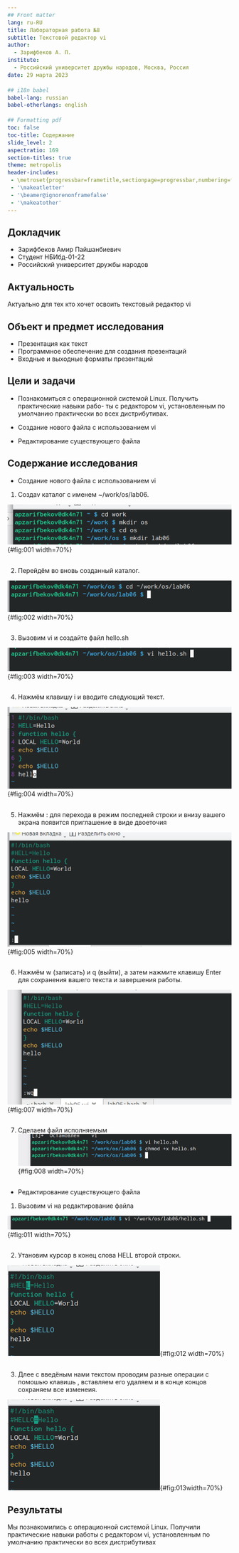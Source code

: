```yaml
---
## Front matter
lang: ru-RU
title: Лабораторная работа №8
subtitle: Текстовой редактор vi
author:
  - Зарифбеков А. П.
institute:
  - Российский университет дружбы народов, Москва, Россия
date: 29 марта 2023

## i18n babel
babel-lang: russian
babel-otherlangs: english

## Formatting pdf
toc: false
toc-title: Содержание
slide_level: 2
aspectratio: 169
section-titles: true
theme: metropolis
header-includes:
 - \metroset{progressbar=frametitle,sectionpage=progressbar,numbering=fraction}
 - '\makeatletter'
 - '\beamer@ignorenonframefalse'
 - '\makeatother'
---
```



## Докладчик

 * Зарифбеков Амир Пайшанбиевич
 *  Студент НБИбд-01-22
 * Российский университет дружбы народов
  
## Актуальность

Актуально для тех кто хочет освоить текстовый редактор vi

## Объект и предмет исследования

- Презентация как текст
- Программное обеспечение для создания презентаций
- Входные и выходные форматы презентаций

## Цели и задачи

- Познакомиться с операционной системой Linux. Получить практические навыки рабо-
ты с редактором vi, установленным по умолчанию практически во всех дистрибутивах.

-  Создание нового файла с использованием vi

-  Редактирование существующего файла

## Содержание исследования

- Создание нового файла с использованием vi
 
1. Создаv каталог с именем ~/work/os/lab06.

![создаём католог](image/1.png){#fig:001 width=70%}

##

2. Перейдём  во вновь созданный каталог.

![ перейдём к созданный католог](image/2.png){#fig:002 width=70%}

##

3. Вызовим vi и создайте файл hello.sh

![ вызовим vi ](image/3.png){#fig:003 width=70%}

##

4. Нажмём клавишу i и вводите следующий текст.
 
![ введём текст ](image/4.png){#fig:004 width=70%}

##

5. Нажмём : для перехода в режим последней строки и внизу вашего экрана появится
приглашение в виде двоеточия

![ вводим двоеточие](image/5.png){#fig:005 width=70%}

##

6.  Нажмём w (записать) и q (выйти), а затем нажмите клавишу Enter для сохранения
вашего текста и завершения работы.

![ запишем и сохраним ](image/7.png){#fig:007 width=70%}

##

7. Сделаем файл исполняемым
![ делаем файл исполняемым ](image/8.png){#fig:008 width=70%}

##

- Редактирование существующего файла

1. Вызовим vi на редактирование файла

![Создайм файл text.txt. ](image/11.png){#fig:011 width=70%}

##

2. Утановим курсор в конец слова HELL второй строки.
 
![открываем файл с помошью редактора ](image/12.png){#fig:012 width=70%}

##

3. Длее с введёным нами текстом проводим разные операции с помошью клавишь , вставляем его удаляем и в конце концов сохраняем все изменеия.

![ проделывем операции с файлом и текостом в нём ](image/13.png){#fig:013width=70%}

## Результаты

Мы познакомились с  операционной системой Linux. Получили практические навыки работы с редактором vi, установленным по умолчанию практически во всех дистрибутивах

